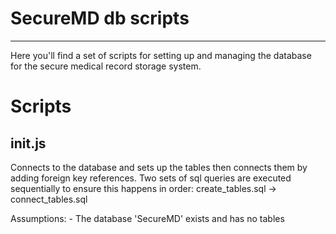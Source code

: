 # SecureMD db scripts
___

Here you'll find a set of scripts for setting up and managing the database for the secure medical record storage system. 


# Scripts


## init.js

Connects to the database and sets up the tables then connects them by adding foreign key references. Two sets of sql queries are executed sequentially to ensure this happens in order: create_tables.sql -> connect_tables.sql

Assumptions: 
	- The database 'SecureMD' exists and has no tables


